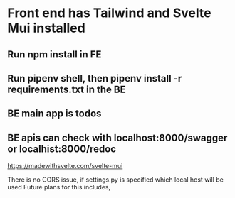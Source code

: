 # Front end has Tailwind and Svelte Mui installed
## Run npm install in FE
## Run pipenv shell, then pipenv install -r requirements.txt in the BE
## BE main app is todos
## BE apis can check with localhost:8000/swagger or localhist:8000/redoc

https://madewithsvelte.com/svelte-mui

There is no CORS issue, if settings.py is specified which local host will be used
Future plans for this includes, 
